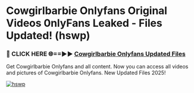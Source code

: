 # Cowgirlbarbie Onlyfans Original Videos 0nlyFans Leaked - Files Updated! (hswp)

<h3>🔴 CLICK HERE 🌐==►► <a href="https://tinyurl.com/2m67pmp6" rel="nofollow">Cowgirlbarbie Onlyfans Updated Files</a></h3>

Get Cowgirlbarbie Onlyfans and all content. Now you can access all videos and pictures of Cowgirlbarbie Onlyfans. New Updated Files 2025!

[![hswp](https://i.imgur.com/H4QAA4z.gif)](https://tinyurl.com/2m67pmp6)
